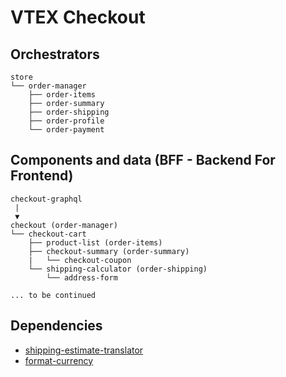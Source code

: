 # VTEX Checkout

## Orchestrators
```
store
└── order-manager
    ├── order-items
    ├── order-summary
    ├── order-shipping
    ├── order-profile
    └── order-payment
```

## Components and data (BFF - Backend For Frontend)
```
checkout-graphql
 |
 ▼
checkout (order-manager)
└── checkout-cart
    ├── product-list (order-items)
    ├── checkout-summary (order-summary)
    |   └── checkout-coupon
    └── shipping-calculator (order-shipping)
        └── address-form

... to be continued
```

## Dependencies

- [shipping-estimate-translator](https://github.com/vtex-apps/shipping-estimate-translator)
- [format-currency](https://github.com/vtex-apps/format-currency)
